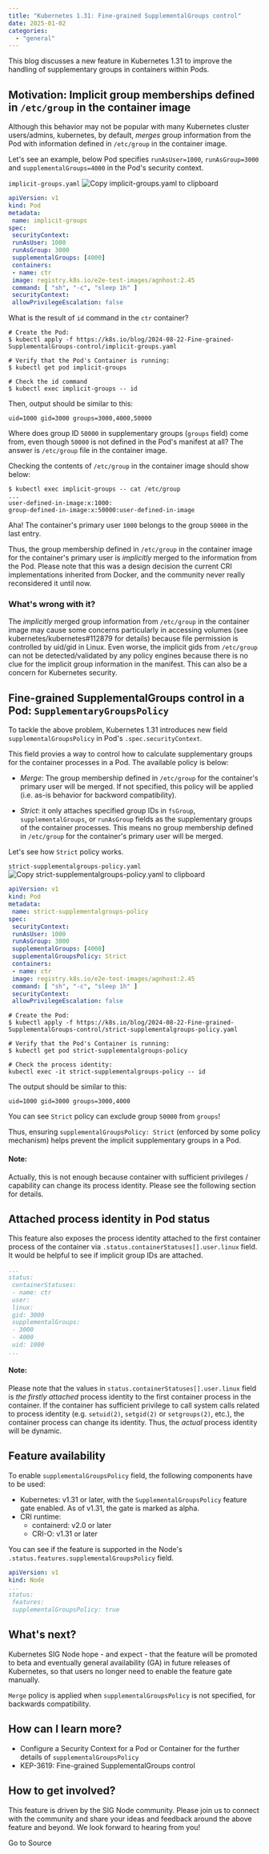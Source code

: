 ```yaml
---
title: "Kubernetes 1.31: Fine-grained SupplementalGroups control"
date: 2025-01-02
categories: 
  - "general"
---
```


This blog discusses a new feature in Kubernetes 1.31 to improve the handling of supplementary groups in containers within Pods.

## Motivation: Implicit group memberships defined in `/etc/group` in the container image

Although this behavior may not be popular with many Kubernetes cluster users/admins, kubernetes, by default, _merges_ group information from the Pod with information defined in `/etc/group` in the container image.

Let's see an example, below Pod specifies `runAsUser=1000`, `runAsGroup=3000` and `supplementalGroups=4000` in the Pod's security context.

`implicit-groups.yaml` ![](https://kubernetes.io/images/copycode.svg "Copy implicit-groups.yaml to clipboard")

```yaml
apiVersion: v1
kind: Pod
metadata:
 name: implicit-groups
spec:
 securityContext:
 runAsUser: 1000
 runAsGroup: 3000
 supplementalGroups: [4000]
 containers:
 - name: ctr
 image: registry.k8s.io/e2e-test-images/agnhost:2.45
 command: [ "sh", "-c", "sleep 1h" ]
 securityContext:
 allowPrivilegeEscalation: false
```

What is the result of `id` command in the `ctr` container?

```console
# Create the Pod:
$ kubectl apply -f https://k8s.io/blog/2024-08-22-Fine-grained-SupplementalGroups-control/implicit-groups.yaml

# Verify that the Pod's Container is running:
$ kubectl get pod implicit-groups

# Check the id command
$ kubectl exec implicit-groups -- id
```

Then, output should be similar to this:

```none
uid=1000 gid=3000 groups=3000,4000,50000
```

Where does group ID `50000` in supplementary groups (`groups` field) come from, even though `50000` is not defined in the Pod's manifest at all? The answer is `/etc/group` file in the container image.

Checking the contents of `/etc/group` in the container image should show below:

```console
$ kubectl exec implicit-groups -- cat /etc/group
...
user-defined-in-image:x:1000:
group-defined-in-image:x:50000:user-defined-in-image
```

Aha! The container's primary user `1000` belongs to the group `50000` in the last entry.

Thus, the group membership defined in `/etc/group` in the container image for the container's primary user is _implicitly_ merged to the information from the Pod. Please note that this was a design decision the current CRI implementations inherited from Docker, and the community never really reconsidered it until now.

### What's wrong with it?

The _implicitly_ merged group information from `/etc/group` in the container image may cause some concerns particularly in accessing volumes (see kubernetes/kubernetes#112879 for details) because file permission is controlled by uid/gid in Linux. Even worse, the implicit gids from `/etc/group` can not be detected/validated by any policy engines because there is no clue for the implicit group information in the manifest. This can also be a concern for Kubernetes security.

## Fine-grained SupplementalGroups control in a Pod: `SupplementaryGroupsPolicy`

To tackle the above problem, Kubernetes 1.31 introduces new field `supplementalGroupsPolicy` in Pod's `.spec.securityContext`.

This field provies a way to control how to calculate supplementary groups for the container processes in a Pod. The available policy is below:

- _Merge_: The group membership defined in `/etc/group` for the container's primary user will be merged. If not specified, this policy will be applied (i.e. as-is behavior for backword compatibility).
    
- _Strict_: it only attaches specified group IDs in `fsGroup`, `supplementalGroups`, or `runAsGroup` fields as the supplementary groups of the container processes. This means no group membership defined in `/etc/group` for the container's primary user will be merged.
    

Let's see how `Strict` policy works.

`strict-supplementalgroups-policy.yaml` ![](https://kubernetes.io/images/copycode.svg "Copy strict-supplementalgroups-policy.yaml to clipboard")

```yaml
apiVersion: v1
kind: Pod
metadata:
 name: strict-supplementalgroups-policy
spec:
 securityContext:
 runAsUser: 1000
 runAsGroup: 3000
 supplementalGroups: [4000]
 supplementalGroupsPolicy: Strict
 containers:
 - name: ctr
 image: registry.k8s.io/e2e-test-images/agnhost:2.45
 command: [ "sh", "-c", "sleep 1h" ]
 securityContext:
 allowPrivilegeEscalation: false
```

```console
# Create the Pod:
$ kubectl apply -f https://k8s.io/blog/2024-08-22-Fine-grained-SupplementalGroups-control/strict-supplementalgroups-policy.yaml

# Verify that the Pod's Container is running:
$ kubectl get pod strict-supplementalgroups-policy

# Check the process identity:
kubectl exec -it strict-supplementalgroups-policy -- id
```

The output should be similar to this:

```none
uid=1000 gid=3000 groups=3000,4000
```

You can see `Strict` policy can exclude group `50000` from `groups`!

Thus, ensuring `supplementalGroupsPolicy: Strict` (enforced by some policy mechanism) helps prevent the implicit supplementary groups in a Pod.

#### Note:

Actually, this is not enough because container with sufficient privileges / capability can change its process identity. Please see the following section for details.

## Attached process identity in Pod status

This feature also exposes the process identity attached to the first container process of the container via `.status.containerStatuses[].user.linux` field. It would be helpful to see if implicit group IDs are attached.

```yaml
...
status:
 containerStatuses:
 - name: ctr
 user:
 linux:
 gid: 3000
 supplementalGroups:
 - 3000
 - 4000
 uid: 1000
...
```

#### Note:

Please note that the values in `status.containerStatuses[].user.linux` field is _the firstly attached_ process identity to the first container process in the container. If the container has sufficient privilege to call system calls related to process identity (e.g. `setuid(2)`, `setgid(2)` or `setgroups(2)`, etc.), the container process can change its identity. Thus, the _actual_ process identity will be dynamic.

## Feature availability

To enable `supplementalGroupsPolicy` field, the following components have to be used:

- Kubernetes: v1.31 or later, with the `SupplementalGroupsPolicy` feature gate enabled. As of v1.31, the gate is marked as alpha.
- CRI runtime:
    - containerd: v2.0 or later
    - CRI-O: v1.31 or later

You can see if the feature is supported in the Node's `.status.features.supplementalGroupsPolicy` field.

```yaml
apiVersion: v1
kind: Node
...
status:
 features:
 supplementalGroupsPolicy: true
```

## What's next?

Kubernetes SIG Node hope - and expect - that the feature will be promoted to beta and eventually general availability (GA) in future releases of Kubernetes, so that users no longer need to enable the feature gate manually.

`Merge` policy is applied when `supplementalGroupsPolicy` is not specified, for backwards compatibility.

## How can I learn more?

- Configure a Security Context for a Pod or Container for the further details of `supplementalGroupsPolicy`
- KEP-3619: Fine-grained SupplementalGroups control

## How to get involved?

This feature is driven by the SIG Node community. Please join us to connect with the community and share your ideas and feedback around the above feature and beyond. We look forward to hearing from you!

Go to Source
